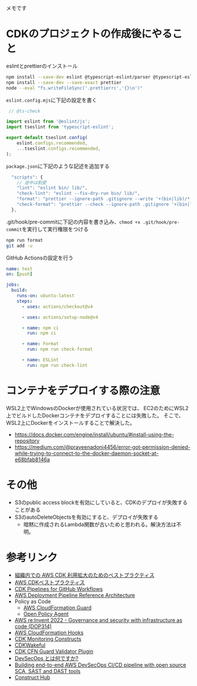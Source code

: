 メモです

# CDKのプロジェクトの作成後にやること

eslintとprettierのインストール
```bash
npm install --save-dev eslint @typescript-eslint/parser @typescript-eslint/eslint-plugin typescript-eslint
npm install --save-dev --save-exact prettier
node --eval "fs.writeFileSync('.prettierrc','{}\n')"
```
`eslint.config.mjs`に下記の設定を書く
```typescript
 // @ts-check

import eslint from '@eslint/js';
import tseslint from 'typescript-eslint';

export default tseslint.config(
    eslint.configs.recommended,
    ...tseslint.configs.recommended,
);
```
`package.json`に下記のような記述を追加する

```js
  "scripts": {
    // 途中は割愛
    "lint": "eslint bin/ lib/",
    "check-lint": "eslint --fix-dry-run bin/ lib/",
    "format": "prettier --ignore-path .gitignore --write '+(bin|lib)/*.+(js|ts|json)'",
    "check-format": "prettier --check --ignore-path .gitignore '+(bin|lib)/*.+(js|ts|json)'"
  },
```

.git/hook/pre-commitに下記の内容を書き込み、`chmod +x .git/hook/pre-commit`を実行して実行権限をつける
```bash
npm run format
git add -u
```

GitHub Actionsの設定を行う
```yaml
name: test 
on: [push]

jobs:
  build:
    runs-on: ubuntu-latest
    steps:
      - uses: actions/checkout@v4

      - uses: actions/setup-node@v4

      - name: npm ci
        run: npm ci

      - name: Format
        run: npm run check-format

      - name: ESLint
        run: npm run check-lint
```

# コンテナをデプロイする際の注意

WSL2上でWindowsのDockerが使用されている状況では、
EC2のためにWSL2上でビルドしたDockerコンテナをデプロイすることには失敗した。
そこで、WSL2上にDockerをインストールすることで解決した。

* https://docs.docker.com/engine/install/ubuntu/#install-using-the-repository
* https://medium.com/@praveenadoni4456/error-got-permission-denied-while-trying-to-connect-to-the-docker-daemon-socket-at-e68bfab8146a

# その他

* S3のpublic access blockを有効にしていると、CDKのデプロイが失敗することがある
* S3のautoDeleteObjectsを有効にすると、デプロイが失敗する
  * 暗黙に作成されるLambda関数が古いためと思われる。解決方法は不明。

# 参考リンク

* [組織内での AWS CDK 利用拡大のためのベストプラクティス](https://aws.amazon.com/jp/blogs/news/best-practices-for-scaling-aws-cdk-adoption-within-your-organization/)
* [AWS CDKベストプラクティス](https://docs.aws.amazon.com/ja_jp/prescriptive-guidance/latest/best-practices-cdk-typescript-iac/best-practices.html)
* [CDK Pipelines for GitHub Workflows](https://github.com/cdklabs/cdk-pipelines-github)
* [AWS Deployment Pipeline Reference Architecture](https://pipelines.devops.aws.dev/application-pipeline/index.html)
* Policy as Code
  * [AWS CloudFormation Guard](https://github.com/aws-cloudformation/cloudformation-guard)
  * [Open Policy Agent](https://github.com/open-policy-agent/opa)
* [AWS re:Invent 2022 - Governance and security with infrastructure as code (DOP314) ](https://www.youtube.com/watch?v=7cYzYWcDyiM)
* [AWS CloudFormation Hooks](https://docs.aws.amazon.com/ja_jp/cloudformation-cli/latest/hooks-userguide/what-is-cloudformation-hooks.html)
* [CDK Monitoring Constructs](https://github.com/cdklabs/cdk-monitoring-constructs)
* [CDKWakeful](https://github.com/aws-samples/cdk-wakeful)
* [CDK CFN Guard Validator Plugin](https://github.com/cdklabs/cdk-validator-cfnguard)
* [DevSecOps とは何ですか?](https://aws.amazon.com/jp/what-is/devsecops/)
* [Building end-to-end AWS DevSecOps CI/CD pipeline with open source SCA, SAST and DAST tools](https://aws.amazon.com/jp/blogs/devops/building-end-to-end-aws-devsecops-ci-cd-pipeline-with-open-source-sca-sast-and-dast-tools/)
* [Construct Hub](https://constructs.dev/)